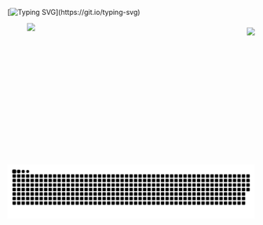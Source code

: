[![Typing SVG](https://readme-typing-svg.herokuapp.com?font=VT323&weight=600&size=30&duration=4500&pause=500&color=671C95&width=1200&height=200&lines=Welcome!+Thank+you+for+coming+to+see+me+and+my+creations.;I'm+Leon+Shabani%2C+a+full-stack+developer+with+a+keen+eye+for+detail.;+I+am+a+fast+learner+and+always+eager+to+expand+my+knowledge+and+skills.;Who's+always+ready+to+take+on+new+and+exciting+projects.;I+am+well-equipped+to+tackle+any+project+that+comes+my+way.;My+goal+is+to+make+every+project+unique%2C+and;to+deliver+the+best+possible+product+to+my+clients.;Dedicated+to+bringing+unique+ideas+to+life.)](https://git.io/typing-svg)

<figure >
    <img style="height: 30vw;" align="left" src="https://media.discordapp.net/attachments/1064573636578656336/1076117528914432101/oie_RVTtol4sQaJA.png">
</figure>


###

<img align="right" src="https://visitor-badge.laobi.icu/badge?page_id=l3.l3&left_color=darkgreen&right_color=purple&left_text=Visitors" />

###

![snake gif](https://github.com/l3on06/l3on06/blob/output/github-contribution-grid-snake-dark.svg)
